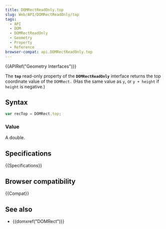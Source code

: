 ```yaml
---
title: DOMRectReadOnly.top
slug: Web/API/DOMRectReadOnly/top
tags:
  - API
  - DOM
  - DOMRectReadOnly
  - Geometry
  - Property
  - Reference
browser-compat: api.DOMRectReadOnly.top
---
```

{{APIRef("Geometry Interfaces")}}

The **`top`** read-only property of the **`DOMRectReadOnly`** interface returns the top coordinate value of the `DOMRect.` (Has the same value as `y`, or `y + height` if `height` is negative.)

## Syntax

```js
var recTop = DOMRect.top;
```

### Value

A double.

## Specifications

{{Specifications}}

## Browser compatibility

{{Compat}}

## See also

- {{domxref("DOMRect")}}
